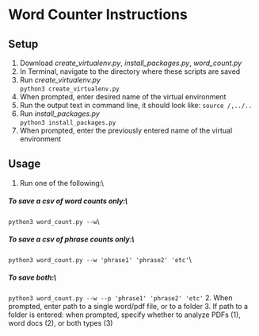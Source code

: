 # Word Counter Instructions

## Setup

1. Download *create_virtualenv.py*, *install_packages.py*, *word_count.py*
2. In Terminal, navigate to the directory where these scripts are saved
3. Run *create_virtualenv.py*\
`python3 create_virtualenv.py`
5. When prompted, enter desired name of the virtual environment
6. Run the output text in command line, it should look like: `source /,../..`
7. Run *install_packages.py*\
`python3 install_packages.py`
9. When prompted, enter the previously entered name of the virtual environment

## Usage
1. Run one of the following:\
##### To save a csv of word counts only:\
`python3 word_count.py --w`\
##### To save a csv of phrase counts only:\
`python3 word_count.py --w 'phrase1' 'phrase2' 'etc'`\
##### To save both:\
`python3 word_count.py --w --p 'phrase1' 'phrase2' 'etc'`
2. When prompted, enter path to a single word/pdf file, or to a folder
3. If path to a folder is entered: when prompted, specify whether to analyze PDFs (1), word docs (2), or both types (3)





